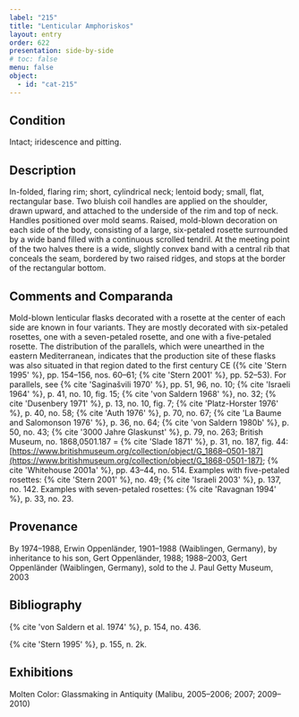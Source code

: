 ```yaml
---
label: "215"
title: "Lenticular Amphoriskos"
layout: entry
order: 622
presentation: side-by-side
# toc: false
menu: false
object:
  - id: "cat-215"
---
```


## Condition

Intact; iridescence and pitting.

## Description

In-folded, flaring rim; short, cylindrical neck; lentoid body; small, flat, rectangular base. Two bluish coil handles are applied on the shoulder, drawn upward, and attached to the underside of the rim and top of neck. Handles positioned over mold seams. Raised, mold-blown decoration on each side of the body, consisting of a large, six-petaled rosette surrounded by a wide band filled with a continuous scrolled tendril. At the meeting point of the two halves there is a wide, slightly convex band with a central rib that conceals the seam, bordered by two raised ridges, and stops at the border of the rectangular bottom.

## Comments and Comparanda

Mold-blown lenticular flasks decorated with a rosette at the center of each side are known in four variants. They are mostly decorated with six-petaled rosettes, one with a seven-petaled rosette, and one with a five-petaled rosette. The distribution of the parallels, which were unearthed in the eastern Mediterranean, indicates that the production site of these flasks was also situated in that region dated to the first century CE ({% cite 'Stern 1995' %}, pp. 154–156, nos. 60–61; {% cite 'Stern 2001' %}, pp. 52–53). For parallels, see {% cite 'Saginašvili 1970' %}, pp. 51, 96, no. 10; {% cite 'Israeli 1964' %}, p. 41, no. 10, fig. 15; {% cite 'von Saldern 1968' %}, no. 32; {% cite 'Dusenbery 1971' %}, p. 13, no. 10, fig. 7; {% cite 'Platz-Horster 1976' %}, p. 40, no. 58; {% cite 'Auth 1976' %}, p. 70, no. 67; {% cite 'La Baume and Salomonson 1976' %}, p. 36, no. 64; {% cite 'von Saldern 1980b' %}, p. 50, no. 43; {% cite '3000 Jahre Glaskunst' %}, p. 79, no. 263; British Museum, no. 1868,0501.187 = {% cite 'Slade 1871' %}, p. 31, no. 187, fig. 44: [https://www.britishmuseum.org/collection/object/G_1868–0501-187](https://www.britishmuseum.org/collection/object/G_1868-0501-187); {% cite 'Whitehouse 2001a' %}, pp. 43–44, no. 514. Examples with five-petaled rosettes: {% cite 'Stern 2001' %}, no. 49; {% cite 'Israeli 2003' %}, p. 137, no. 142. Examples with seven-petaled rosettes: {% cite 'Ravagnan 1994' %}, p. 33, no. 23.

## Provenance

By 1974–1988, Erwin Oppenländer, 1901–1988 (Waiblingen, Germany), by inheritance to his son, Gert Oppenländer, 1988; 1988–2003, Gert Oppenländer (Waiblingen, Germany), sold to the J. Paul Getty Museum, 2003

## Bibliography

{% cite 'von Saldern et al. 1974' %}, p. 154, no. 436.

{% cite 'Stern 1995' %}, p. 155, n. 2k.

## Exhibitions

Molten Color: Glassmaking in Antiquity (Malibu, 2005–2006; 2007; 2009–2010)